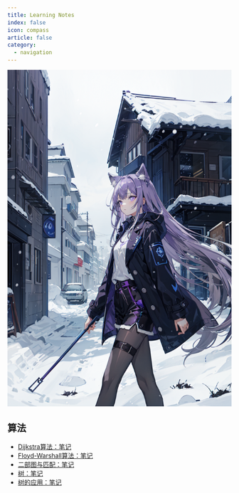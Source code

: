 ```yaml
---
title: Learning Notes
index: false
icon: compass
article: false
category:
  - navigation
---
```


<!-- more -->

![好看的](/assets/imgs/bgs/(29).png)
## 算法

- [Dijkstra算法：笔记](dijkstra_notes.md)
- [Floyd-Warshall算法：笔记](floyd_warshall_notes.md)
- [二部图与匹配：笔记](bipartite_graph_and_perfect_match.md)
- [树：笔记](trees.md)
- [树的应用：笔记](trees_applications.md)
